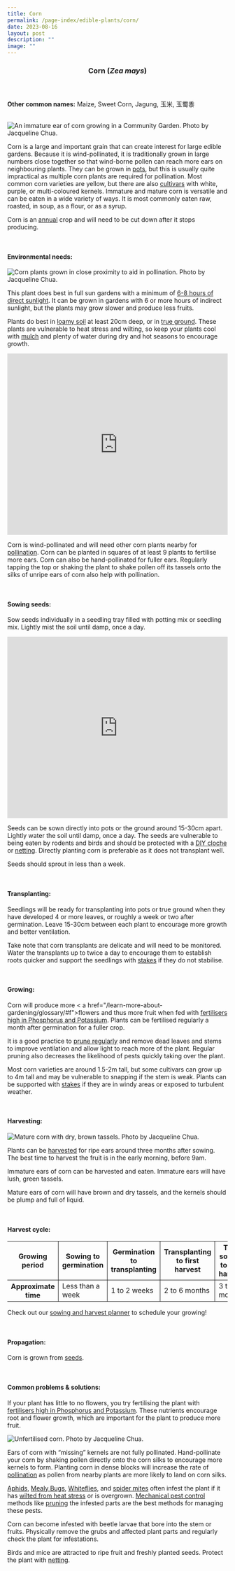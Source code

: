 ```yaml
---
title: Corn
permalink: /page-index/edible-plants/corn/
date: 2023-08-16
layout: post
description: ""
image: ""
---
```

<header> 
	<h3>Corn (<em>Zea mays</em>)</h3> 
</header> 
 
<section> 
	<p><strong>Other common names:</strong> Maize, Sweet Corn, Jagung, 玉米, 玉蜀黍</p> 
	<br> 
</section> 
 
<section>
	<img title="An immature ear of corn growing in a Community Garden. Photo by Jacqueline Chua." src="/images/Plants/corn_jacquelinechua.jpg">
	<p>Corn is a large and important grain that can create interest for large edible gardens. Because it is wind-pollinated, it is traditionally grown in large numbers close together so that wind-borne pollen can reach more ears on neighbouring plants. They can be grown in <a href="/page-index/horticulture-techniques/planting-in-containers/">pots</a>, but this is usually quite impractical as multiple corn plants are required for pollination. Most common corn varieties are yellow, but there are also <a href="/learn-more-about-gardening/glossary/#c">cultivars</a> with white, purple, or multi-coloured kernels. Immature and mature corn is versatile and can be eaten in a wide variety of ways. It is most commonly eaten raw, roasted, in soup, as a flour, or as a syrup.</p>
	<p>Corn is an <a href="/learn-more-about-gardening/glossary/#a">annual</a> crop and will need to be cut down after it stops producing.</p>
  <br> 
</section> 
 
<section> 
  <h4>Environmental needs:</h4> 
	<img title="Corn plants grown in close proximity to aid in pollination. Photo by Jacqueline Chua." src="/images/Plants/corn_jacchua_3%20(2).jpg">
	<p>This plant does best in full sun gardens with a minimum of <a href="/page-index/horticulture-techniques/gauging-light/">6-8 hours of direct sunlight</a>. It can be grown in gardens with 6 or more hours of indirect sunlight, but the plants may grow slower and produce less fruits.</p>
	<p>Plants do best in <a href="/page-index/horticulture-techniques/soil/">loamy soil</a> at least 20cm deep, or in <a href="/page-index/horticulture-techniques/true-ground/">true ground</a>. These plants are vulnerable to heat stress and wilting, so keep your plants cool with <a href="/page-index/horticulture-techniques/mulching/">mulch</a> and plenty of water during dry and hot seasons to encourage growth.</p>
	<iframe width="100%" height="415" src="https://www.youtube.com/embed/eGBg_S8yj0U" title="YouTube video player" frameborder="0" allow="accelerometer; autoplay; clipboard-write; encrypted-media; gyroscope; picture-in-picture; web-share" allowfullscreen=""></iframe>	<br>
	<p>Corn is wind-pollinated and will need other corn plants nearby for <a href="/learn-more-about-gardening/glossary/#p">pollination</a>. Corn can be planted in squares of at least 9 plants to fertilise more ears. Corn can also be hand-pollinated for fuller ears. Regularly tapping the top or shaking the plant to shake pollen off its tassels onto the silks of unripe ears of corn also help with pollination.</p>
	<br> 
<p></p></section> 
 
<section> 
  <h4>Sowing seeds:</h4> 
	<p>Sow seeds individually in a seedling tray filled with potting mix or seedling mix. Lightly mist the soil until damp, once a day.</p> 
	<iframe width="100%" height="415" src="https://www.youtube.com/embed/x7J87wY7U6s" title="YouTube video player" frameborder="0" allow="accelerometer; autoplay; clipboard-write; encrypted-media; gyroscope; picture-in-picture; web-share" allowfullscreen=""></iframe>	<br>
		<p>Seeds can be sown directly into pots or the ground around 15-30cm apart. Lightly water the soil until damp, once a day. The seeds are vulnerable to being eaten by rodents and birds and should be protected with a <a href="/page-index/horticulture-techniques/cloches/">DIY cloche</a> or <a href="/page-index/hardscapes/netting/">netting</a>. Directly planting corn is preferable as it does not transplant well.</p>
	<p>Seeds should sprout in less than a week.</p>
	<br> 
</section> 
 
<section>
	<h4>Transplanting:</h4>
	<p>Seedlings will be ready for transplanting into pots or true ground when they have developed 4 or more leaves, or roughly a week or two after germination. Leave 15-30cm between each plant to encourage more growth and better ventilation.</p>
	<p>Take note that corn transplants are delicate and will need to be monitored. Water the transplants up to twice a day to encourage them to establish roots quicker and support the seedlings with <a href="/page-index/hardscapes/staking">stakes</a> if they do not stabilise.</p>
	<br>
</section>

<section> 
  <h4>Growing:</h4> 
	<p>Corn will produce more &lt; a href="/learn-more-about-gardening/glossary/#f"&gt;flowers and thus more fruit when fed with <a href="/page-index/horticulture-techniques/fertilising/">fertilisers high in Phosphorus and Potassium</a>. Plants can be fertilised regularly a month after germination for a fuller crop.</p>
	<p>It is a good practice to <a href="/page-index/horticulture-techniques/pruning/">prune regularly</a> and remove dead leaves and stems to improve ventilation and allow light to reach more of the plant. Regular pruning also decreases the likelihood of pests quickly taking over the plant.</p>
	<p>Most corn varieties are around 1.5-2m tall, but some cultivars can grow up to 4m tall and may be vulnerable to snapping if the stem is weak. Plants can be supported with <a href="/page-index/hardscapes/staking/">stakes</a> if they are in windy areas or exposed to turbulent weather.</p> 
	<br> 
</section> 
 
<section> 
  <h4>Harvesting:</h4> 
	<img title="Mature corn with dry, brown tassels. Photo by Jacqueline Chua." src="/images/Plants/Corn_JacChua.jpg">
	<p>Plants can be <a href="/page-index/horticulture-techiniques/harvesting-hygiene/">harvested</a> for ripe ears around three months after sowing. The best time to harvest the fruit is in the early morning, before 9am.</p>
	<p>Immature ears of corn can be harvested and eaten. Immature ears will have lush, green tassels.</p>
	<p>Mature ears of corn will have brown and dry tassels, and the kernels should be plump and full of liquid.</p>
	<br>
</section> 
 
<section> 
	<h4>Harvest cycle:</h4> 
  <table> 
    <thead> 
      <tr> 
        <th style="border-bottom:0px; border-right:solid 1px;">Growing period</th> 
        <th style="border-bottom:0px; border-right:solid 1px;">Sowing to germination</th>
				<th style="border-bottom:0px; border-right:solid 1px;">Germination to transplanting</th>
        <th style="border-bottom:0px; border-right:solid 1px;">Transplanting to first harvest</th> 
        <th style="border-bottom:0px; border-left:solid 1px;">Total sowing to first harvest</th> 
      </tr> 
    </thead> 
    <tbody> 
      <tr> 
        <th style="border-right:solid 1px;">Approximate time</th> 
        <td style="border-right:solid 1px;">Less than a week</td>
				<td style="border-right:solid 1px;">1 to 2 weeks</td>
        <td style="border-right:solid 1px;">2 to 6 months</td> 
        <td style="border-left:solid 1px;">3 to 6 months</td> 
      </tr> 
    </tbody> 
  </table> 
	<p>Check out our&nbsp;<a href="/digital-tools/sowing-planner/">sowing and harvest planner</a>&nbsp;to schedule your growing!</p> 
	<br> 
</section> 
 
<section> 
  <h4>Propagation:</h4> 
	<p>Corn is grown from <a href="/page-index/horticulture-techniques/propagation-by-seeds">seeds</a>.</p> 
	<br> 
</section> 
 
<section> 
  <h4>Common problems &amp; solutions:</h4> 
	<p>If your plant has little to no flowers, you try fertilising the plant with <a href="/page-index/horticulture-techniques/fertilising/">fertilisers high in Phosphorus and Potassium</a>. These nutrients encourage root and flower growth, which are important for the plant to produce more fruit.</p>
	<img title="Unfertilised corn. Photo by Jacqueline Chua." src="/images/Plants/corn_unfertilised_jacchua.jpg">
	<p>Ears of corn with “missing” kernels are not fully pollinated. Hand-pollinate your corn by shaking pollen directly onto the corn silks to encourage more kernels to form. Planting corn in dense blocks will increase the rate of <a href="/learn-more-about-gardening/glossary/#p">pollination</a> as pollen from nearby plants are more likely to land on corn silks.</p>
		<p><a href="/page-index/pests/aphids/">Aphids</a>, <a href="/page-index/pests/mealy-bugs/">Mealy Bugs</a>, <a href="/page-index/pests/whiteflies/">Whiteflies</a>, and <a href="/page-index/pests/spider-mites/">spider mites</a> often infest the plant if it has <a href="/page-index/plant-problems/wilting/">wilted from heat stress</a> or is overgrown. <a href="/horticulture-techniques/pest-control/">Mechanical pest control</a> methods like <a href="/page-index/horticulture-techniques/pruning/">pruning</a> the infested parts are the best methods for managing these pests.</p>
	<p>Corn can become infested with beetle larvae that bore into the stem or fruits. Physically remove the grubs and affected plant parts and regularly check the plant for infestations.</p>
	<p>Birds and mice are attracted to ripe fruit and freshly planted seeds. Protect the plant with <a href="/page-index/hardscapes/netting/">netting</a>.</p>
	<br> 
</section>